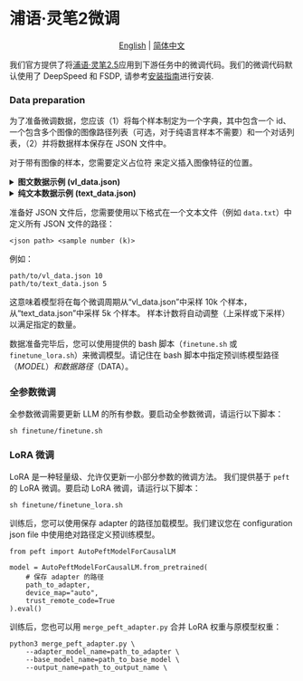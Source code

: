 # 浦语·灵笔2微调

<div align="center">

[English](README.md) | [简体中文](README_zh-CN.md)

</div>

我们官方提供了将[浦语·灵笔2.5](https://huggingface.co/internlm/internlm-xcomposer2d5-7b)应用到下游任务中的微调代码。我们的微调代码默认使用了 DeepSpeed 和 FSDP, 请参考[安装指南](../docs/install_CN.md)进行安装.

### Data preparation

为了准备微调数据，您应该（1）将每个样本制定为一个字典，其中包含一个 id、一个包含多个图像的图像路径列表（可选，对于纯语言样本不需要）和一个对话列表，（2）并将数据样本保存在 JSON 文件中。

对于带有图像的样本，您需要定义占位符 <ImageHere> 来定义插入图像特征的位置。

<details>
  <summary>
    <b>图文数据示例 (vl_data.json)</b>
  </summary>

```
  [
    {
      "id": "0",
      "image": ['path/to/image_0.jpg', 'path/to/image_1.jpg']
      "conversations": [
        {
          "from": "user",
          "value": "<ImageHere> <ImageHere>这两张图中有什么"
        },
        {
          "from": "assistant",
          "value": "第一张图中包含了......"
        }
      ]
    },
    {
      "id": "1",
      "image": 'path/to/image_1.jpg'
      "conversations": [
        {
          "from": "user",
          "value": "<ImageHere> what is the color of the dog"
        },
        {
          "from": "assistant",
          "value": "it is ...."
        }
      ]
    }
  ]
```

</details>

<details>
  <summary>
    <b>纯文本数据示例 (text_data.json)</b>
  </summary>

```
  [
    {
      "id": "0",
      "conversations": [
        {
          "from": "user",
          "value": "你好"
        },
        {
          "from": "assistant",
          "value": "你好，我是浦语·灵笔，一个支持图文创作的多模态大模型。"
        }
      ]
    },
    {
      "id": "1",
      "conversations": [
        {
          "from": "user",
          "value": "Tell me something about Albert Einstein."
        },
        {
          "from": "assistant",
          "value": "Albert Einstein was a German-born theoretical physicist who developed .... "
        }
      ]
    }
  ]
```

</details>

准备好 JSON 文件后，您需要使用以下格式在一个文本文件（例如 `data.txt`）中定义所有 JSON 文件的路径：

```
<json path> <sample number (k)>
```

例如：

```
path/to/vl_data.json 10
path/to/text_data.json 5
```

这意味着模型将在每个微调周期从“vl_data.json”中采样 10k 个样本，从“text_data.json”中采样 5k 个样本。 样本计数将自动调整（上采样或下采样）以满足指定的数量。

数据准备完毕后，您可以使用提供的 bash 脚本（`finetune.sh` 或 `finetune_lora.sh`）来微调模型。请记住在 bash 脚本中指定预训练模型路径（$MODEL）和数据路径（$DATA）。

### 全参数微调

全参数微调需要更新 LLM 的所有参数。要启动全参数微调，请运行以下脚本：

```
sh finetune/finetune.sh
```

### LoRA 微调

LoRA 是一种轻量级、允许仅更新一小部分参数的微调方法。 我们提供基于 `peft` 的 LoRA 微调。要启动 LoRA 微调，请运行以下脚本：

```
sh finetune/finetune_lora.sh
```

训练后，您可以使用保存 adapter 的路径加载模型。我们建议您在 configuration json file 中使用绝对路径定义预训练模型。

```
from peft import AutoPeftModelForCausalLM

model = AutoPeftModelForCausalLM.from_pretrained(
    # 保存 adapter 的路径
    path_to_adapter,
    device_map="auto",
    trust_remote_code=True
).eval()
```

训练后，您也可以用 `merge_peft_adapter.py` 合并 LoRA 权重与原模型权重：

```
python3 merge_peft_adapter.py \
    --adapter_model_name=path_to_adapter \
    --base_model_name=path_to_base_model \
    --output_name=path_to_output_name \
```

